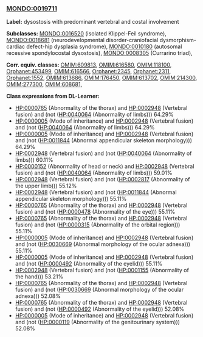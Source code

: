 
### [MONDO:0019711](http://purl.obolibrary.org/obo/MONDO_0019711)
**Label:** dysostosis with predominant vertebral and costal involvement

**Subclasses:** [MONDO:0016520](http://purl.obolibrary.org/obo/MONDO_0016520) (isolated Klippel-Feil syndrome), [MONDO:0018681](http://purl.obolibrary.org/obo/MONDO_0018681) (neurodevelopmental disorder-craniofacial dysmorphism-cardiac defect-hip dysplasia syndrome), [MONDO:0010180](http://purl.obolibrary.org/obo/MONDO_0010180) (autosomal recessive spondylocostal dysostosis), [MONDO:0008305](http://purl.obolibrary.org/obo/MONDO_0008305) (Currarino triad), 

**Corr. equiv. classes:** [OMIM:609813](http://purl.obolibrary.org/obo/OMIM_609813), [OMIM:616580](http://purl.obolibrary.org/obo/OMIM_616580), [OMIM:118100](http://purl.obolibrary.org/obo/OMIM_118100), [Orphanet:453499](http://www.orpha.net/ORDO/Orphanet_453499), [OMIM:616566](http://purl.obolibrary.org/obo/OMIM_616566), [Orphanet:2345](http://www.orpha.net/ORDO/Orphanet_2345), [Orphanet:2311](http://www.orpha.net/ORDO/Orphanet_2311), [Orphanet:1552](http://www.orpha.net/ORDO/Orphanet_1552), [OMIM:613686](http://purl.obolibrary.org/obo/OMIM_613686), [OMIM:176450](http://purl.obolibrary.org/obo/OMIM_176450), [OMIM:613702](http://purl.obolibrary.org/obo/OMIM_613702), [OMIM:214300](http://purl.obolibrary.org/obo/OMIM_214300), [OMIM:277300](http://purl.obolibrary.org/obo/OMIM_277300), [OMIM:608681](http://purl.obolibrary.org/obo/OMIM_608681), 

**Class expressions from DL-Learner:**

- [HP:0000765](http://purl.obolibrary.org/obo/HP_0000765) (Abnormality of the thorax) and [HP:0002948](http://purl.obolibrary.org/obo/HP_0002948) (Vertebral fusion) and (not ([HP:0040064](http://purl.obolibrary.org/obo/HP_0040064) (Abnormality of limbs))) 64.29%
- [HP:0000005](http://purl.obolibrary.org/obo/HP_0000005) (Mode of inheritance) and [HP:0002948](http://purl.obolibrary.org/obo/HP_0002948) (Vertebral fusion) and (not ([HP:0040064](http://purl.obolibrary.org/obo/HP_0040064) (Abnormality of limbs))) 64.29%
- [HP:0000005](http://purl.obolibrary.org/obo/HP_0000005) (Mode of inheritance) and [HP:0002948](http://purl.obolibrary.org/obo/HP_0002948) (Vertebral fusion) and (not ([HP:0011844](http://purl.obolibrary.org/obo/HP_0011844) (Abnormal appendicular skeleton morphology))) 64.29%
- [HP:0002948](http://purl.obolibrary.org/obo/HP_0002948) (Vertebral fusion) and (not ([HP:0040064](http://purl.obolibrary.org/obo/HP_0040064) (Abnormality of limbs))) 60.11%
- [HP:0000152](http://purl.obolibrary.org/obo/HP_0000152) (Abnormality of head or neck) and [HP:0002948](http://purl.obolibrary.org/obo/HP_0002948) (Vertebral fusion) and (not ([HP:0040064](http://purl.obolibrary.org/obo/HP_0040064) (Abnormality of limbs))) 59.01%
- [HP:0002948](http://purl.obolibrary.org/obo/HP_0002948) (Vertebral fusion) and (not ([HP:0002817](http://purl.obolibrary.org/obo/HP_0002817) (Abnormality of the upper limb))) 55.12%
- [HP:0002948](http://purl.obolibrary.org/obo/HP_0002948) (Vertebral fusion) and (not ([HP:0011844](http://purl.obolibrary.org/obo/HP_0011844) (Abnormal appendicular skeleton morphology))) 55.11%
- [HP:0000765](http://purl.obolibrary.org/obo/HP_0000765) (Abnormality of the thorax) and [HP:0002948](http://purl.obolibrary.org/obo/HP_0002948) (Vertebral fusion) and (not ([HP:0000478](http://purl.obolibrary.org/obo/HP_0000478) (Abnormality of the eye))) 55.11%
- [HP:0000765](http://purl.obolibrary.org/obo/HP_0000765) (Abnormality of the thorax) and [HP:0002948](http://purl.obolibrary.org/obo/HP_0002948) (Vertebral fusion) and (not ([HP:0000315](http://purl.obolibrary.org/obo/HP_0000315) (Abnormality of the orbital region))) 55.11%
- [HP:0000005](http://purl.obolibrary.org/obo/HP_0000005) (Mode of inheritance) and [HP:0002948](http://purl.obolibrary.org/obo/HP_0002948) (Vertebral fusion) and (not ([HP:0030669](http://purl.obolibrary.org/obo/HP_0030669) (Abnormal morphology of the ocular adnexa))) 55.11%
- [HP:0000005](http://purl.obolibrary.org/obo/HP_0000005) (Mode of inheritance) and [HP:0002948](http://purl.obolibrary.org/obo/HP_0002948) (Vertebral fusion) and (not ([HP:0000492](http://purl.obolibrary.org/obo/HP_0000492) (Abnormality of the eyelid))) 55.11%
- [HP:0002948](http://purl.obolibrary.org/obo/HP_0002948) (Vertebral fusion) and (not ([HP:0001155](http://purl.obolibrary.org/obo/HP_0001155) (Abnormality of the hand))) 53.21%
- [HP:0000765](http://purl.obolibrary.org/obo/HP_0000765) (Abnormality of the thorax) and [HP:0002948](http://purl.obolibrary.org/obo/HP_0002948) (Vertebral fusion) and (not ([HP:0030669](http://purl.obolibrary.org/obo/HP_0030669) (Abnormal morphology of the ocular adnexa))) 52.08%
- [HP:0000765](http://purl.obolibrary.org/obo/HP_0000765) (Abnormality of the thorax) and [HP:0002948](http://purl.obolibrary.org/obo/HP_0002948) (Vertebral fusion) and (not ([HP:0000492](http://purl.obolibrary.org/obo/HP_0000492) (Abnormality of the eyelid))) 52.08%
- [HP:0000005](http://purl.obolibrary.org/obo/HP_0000005) (Mode of inheritance) and [HP:0002948](http://purl.obolibrary.org/obo/HP_0002948) (Vertebral fusion) and (not ([HP:0000119](http://purl.obolibrary.org/obo/HP_0000119) (Abnormality of the genitourinary system))) 52.08%


